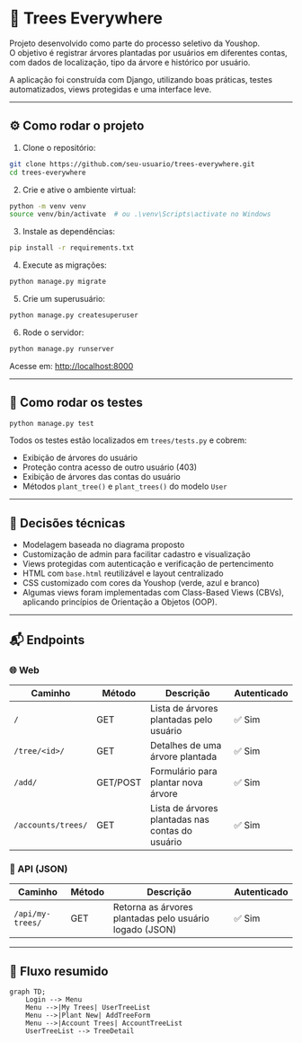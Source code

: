 # 🌱 Trees Everywhere

Projeto desenvolvido como parte do processo seletivo da Youshop.  
O objetivo é registrar árvores plantadas por usuários em diferentes contas, com dados de localização, tipo da árvore e histórico por usuário.

A aplicação foi construída com Django, utilizando boas práticas, testes automatizados, views protegidas e uma interface leve.

---

## ⚙️ Como rodar o projeto

1. Clone o repositório:
```bash
git clone https://github.com/seu-usuario/trees-everywhere.git
cd trees-everywhere
```

2. Crie e ative o ambiente virtual:
```bash
python -m venv venv
source venv/bin/activate  # ou .\venv\Scripts\activate no Windows
```

3. Instale as dependências:
```bash
pip install -r requirements.txt
```

4. Execute as migrações:
```bash
python manage.py migrate
```

5. Crie um superusuário:
```bash
python manage.py createsuperuser
```

6. Rode o servidor:
```bash
python manage.py runserver
```

Acesse em: [http://localhost:8000](http://localhost:8000)

---

## 🧪 Como rodar os testes

```bash
python manage.py test
```

Todos os testes estão localizados em `trees/tests.py` e cobrem:
- Exibição de árvores do usuário
- Proteção contra acesso de outro usuário (403)
- Exibição de árvores das contas do usuário
- Métodos `plant_tree()` e `plant_trees()` do modelo `User`

---

## 🧠 Decisões técnicas

- Modelagem baseada no diagrama proposto
- Customização de admin para facilitar cadastro e visualização
- Views protegidas com autenticação e verificação de pertencimento
- HTML com `base.html` reutilizável e layout centralizado
- CSS customizado com cores da Youshop (verde, azul e branco)
- Algumas views foram implementadas com Class-Based Views (CBVs), aplicando princípios de Orientação a Objetos (OOP).

---

## 📬 Endpoints

### 🌐 Web

| Caminho                     | Método | Descrição                                                 | Autenticado |
|----------------------------|--------|-----------------------------------------------------------|-------------|
| `/`                        | GET    | Lista de árvores plantadas pelo usuário                  | ✅ Sim       |
| `/tree/<id>/`              | GET    | Detalhes de uma árvore plantada                           | ✅ Sim       |
| `/add/`                    | GET/POST | Formulário para plantar nova árvore                     | ✅ Sim       |
| `/accounts/trees/`         | GET    | Lista de árvores plantadas nas contas do usuário         | ✅ Sim       |

### 🧪 API (JSON)

| Caminho               | Método | Descrição                                       | Autenticado |
|----------------------|--------|-------------------------------------------------|-------------|
| `/api/my-trees/`     | GET    | Retorna as árvores plantadas pelo usuário logado (JSON) | ✅ Sim       |

---



## 🔁 Fluxo resumido

```mermaid
graph TD;
    Login --> Menu
    Menu -->|My Trees| UserTreeList
    Menu -->|Plant New| AddTreeForm
    Menu -->|Account Trees| AccountTreeList
    UserTreeList --> TreeDetail

```
